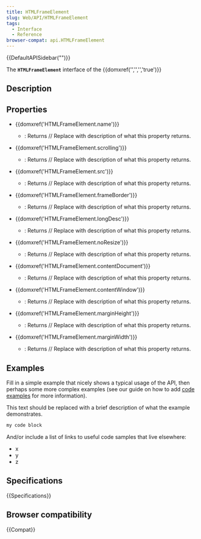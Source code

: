 ```yaml
---
title: HTMLFrameElement
slug: Web/API/HTMLFrameElement
tags:
  - Interface
  - Reference
browser-compat: api.HTMLFrameElement
---
```

{{DefaultAPISidebar("")}}

The **`HTMLFrameElement`** interface of the {{domxref('','','','true')}} 

## Description

 

## Properties

- {{domxref('HTMLFrameElement.name')}}
  - : Returns // Replace with description of what this property returns.

- {{domxref('HTMLFrameElement.scrolling')}}
  - : Returns // Replace with description of what this property returns.

- {{domxref('HTMLFrameElement.src')}}
  - : Returns // Replace with description of what this property returns.

- {{domxref('HTMLFrameElement.frameBorder')}}
  - : Returns // Replace with description of what this property returns.

- {{domxref('HTMLFrameElement.longDesc')}}
  - : Returns // Replace with description of what this property returns.

- {{domxref('HTMLFrameElement.noResize')}}
  - : Returns // Replace with description of what this property returns.

- {{domxref('HTMLFrameElement.contentDocument')}}
  - : Returns // Replace with description of what this property returns.

- {{domxref('HTMLFrameElement.contentWindow')}}
  - : Returns // Replace with description of what this property returns.

- {{domxref('HTMLFrameElement.marginHeight')}}
  - : Returns // Replace with description of what this property returns.

- {{domxref('HTMLFrameElement.marginWidth')}}
  - : Returns // Replace with description of what this property returns.





## Examples

Fill in a simple example that nicely shows a typical usage of the API, then perhaps some more complex examples (see our guide on how to add [code examples](/en-US/docs/MDN/Contribute/Structures/Code_examples) for more information).

This text should be replaced with a brief description of what the example demonstrates.

```js
my code block
```

And/or include a list of links to useful code samples that live elsewhere:

*   x
*   y
*   z

## Specifications

{{Specifications}}

## Browser compatibility

{{Compat}}

